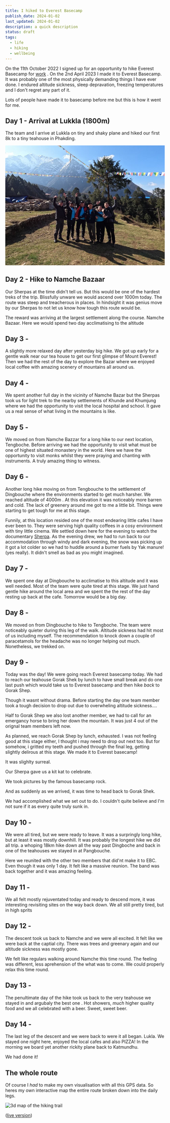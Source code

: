 ```yaml
---
title: I hiked to Everest Basecamp
publish_date: 2024-01-02
last_updated: 2024-01-02
description: a quick description
status: draft
tags:
  - life
  - hiking
  - wellbeing
---
```

On the 11th October 2022 I signed up for an opportunity to hike Everest Basecamp for [work](https://neverbland.com/blog/neverbland-dev-team-sign-up-for-everest-basecamp) . On the 2nd April 2023 I made it to Everest Basecamp. It was probably one of the most physically demanding things I have ever done. I endured altitude sickness, sleep depravation, freezing temperatures and I don't regret any part of it.

Lots of people have made it to basecamp before me but this is how it went for me.  

## Day 1 - Arrival at Lukkla (1800m)



The team and I arrive at Lukkla on tiny and shaky plane and hiked our first 8k to a tiny teahouse in Phakding.

![the btbc team at lukkla](attachments/GOPR0235.jpg) 
  

<div class="strava-embed-placeholder" data-embed-type="activity" data-embed-id="8773766993" data-style="standard"></div>


## Day 2 - Hike to Namche Bazaar

Our Sherpas at the time didn't tell us. But this would be one of the hardest treks of the trip.  Blissfully unware we would ascend over 1000m today. The route was steep and treacherous in places. In hindsight it was genius move by our Sherpas to not let us know how tough this route would be.

The reward was arriving at the largest settlement along the course. Namche Bazaar. Here we would spend two day acclimatising to the altitude
  

<div class="strava-embed-placeholder" data-embed-type="activity" data-embed-id="8779392541" data-style="standard"></div>

  

## Day 3 -

A slightly more relaxed day after yesterday big hike. We got up early for a gentle walk near our tea house to get our first glimpse of Mount Everest! Then we had the rest of the day to explore the Bazar where we enjoyed local coffee with amazing scenery of mountains all around us.

<div class="strava-embed-placeholder" data-embed-type="activity" data-embed-id="8783863155" data-style="standard"></div>

  

## Day 4 -

We spent another full day  in the vicinity of Namche Bazar but the Sherpas took us for  light trek  to the nearby settlements of Khunde and Khumjung where we had the opportunity to visit the local hospital and school. It gave us a real sense of what living in the mountains is like.
  

<div class="strava-embed-placeholder" data-embed-type="activity" data-embed-id="8784362504" data-style="standard"></div>

<div class="strava-embed-placeholder" data-embed-type="activity" data-embed-id="8789974770" data-style="standard"></div>  

<div class="strava-embed-placeholder" data-embed-type="activity" data-embed-id="8789975194" data-style="standard"></div>


## Day 5 -

We moved on from Namche Bazzar for a long hike to our next location, Tengboche. Before arriving we had the opportunity to visit what must be one of highest situated monastery in the world. Here we have the opportunity to visit monks whilst they were praying and chanting with instruments. A truly amazing thing to witness.

<div class="strava-embed-placeholder" data-embed-type="activity" data-embed-id="8800868630" data-style="standard"></div>

  
## Day 6 -

Another long hike moving on from Tengbouche to the settlement of Dingbouche where the environments started to get much harsher. We reached altitude of 4000m . At this elevation it was noticeably more barren and cold. The lack of greenery around me got to me a little bit. Things were starting to get tough for me at this stage. 

Funnily, at this location resided one of the most endearing little cafes I have ever been  to. They were serving high quality coffees in a cosy environment with tiny little cinema. We settled down here for the evening to watch the documentary  [Sherpa](https://en.wikipedia.org/wiki/Sherpa_(film)). As the evening drew, we had to run back to our accommodation through windy and dark evening, the snow was picking up it got a lot colder so we had to huddle around a burner fuels by Yak manure! (yes really). It didn't smell as bad as you might imagined.

<div class="strava-embed-placeholder" data-embed-type="activity" data-embed-id="8801937278" data-style="standard"></div>

## Day 7 -

We spent one day at Dingbouche to acclimatise to this altitude and it was well needed. Most of the team were quite tired at this stage. We just hand gentle hike around the local area and we spent the the rest of the day resting up back at the cafe. Tomorrow would be a big day.
  
<div class="strava-embed-placeholder" data-embed-type="activity" data-embed-id="8806491990" data-style="standard"></div>

  
## Day 8 -

  We moved on from Dingbouche to hike to Tengboche. The team were noticeably quieter during this leg of the walk. Altitude sickness had hit most of us including myself. The recommendation to knock down a couple of paracetamols for the headache was no longer helping out much. Nonetheless, we trekked on.   

<div class="strava-embed-placeholder" data-embed-type="activity" data-embed-id="8811609867" data-style="standard"></div>


## Day 9 - 

Today was the day! We were going reach Everest basecamp today. We had to reach our  teahouse Gorak Shek by lunch to have small break and do one last push which would take us to Everest basecamp and then hike _back_ to Gorak Shep.

Though it wasnt without drama. Before starting the day  one team member   took a tough decision to drop out due to  overwheling altitude sickness....

Half to Gorak Shep we also lost another member, we had to call for an emergancy horse to bring her down the mountain.  It was just 4 out of the orignal team members left now. 

As planned, we reach Gorak Shep by lunch, exhausted. I was not feeling good at this stage either, I thought i may need to drop out next too. But for somehow, i gritted my teeth and pushed through the final leg, getting slightly delirous at this stage. We made it to Everest basecamp!

It was slighlty surreal.

Our Sherpa gave us a kit kat to celebrate.

We took pictures by the famous basecamp rock.

And as suddenly as we arrived, it was time to head back to Gorak Shek.

We had accomplished what we set out to do. I couldn't quite believe and I'm not sure if it as every quite truly sunk in.

<div class="strava-embed-placeholder" data-embed-type="activity" data-embed-id="8852888942" data-style="standard"></div>

<div class="strava-embed-placeholder" data-embed-type="activity" data-embed-id="8819257607" data-style="standard"></div>

## Day 10 -

We were all tired, but we were ready to leave.   It was a surpringly long hike, but at least it was mostly downhill. It was probably the longest hike we did all trip. a whoping 18km hike down all the way past Dingboche and back in one of the teahouses we stayed in at Pangbouche. 

Here we reunited with the other two members that did'nt make it to EBC. Even though it  was only 1 day. It felt like a massive reunion. The band was back together and it was amazing feeling.

<div class="strava-embed-placeholder" data-embed-type="activity" data-embed-id="8824344017" data-style="standard"></div>

  

## Day 11 -

We all felt mostly rejuventated today and ready to descend more, it was interesting revisiting sites on the way back down. We all still pretty tired, but in high sprits
  

<div class="strava-embed-placeholder" data-embed-type="activity" data-embed-id="8829287149" data-style="standard"></div>

  

## Day 12 -

The descent took us back to Namche and we were all excited. It felt like we were back at the captial city. There was trees and greenary again and our altitude sickness was mostly gone. 

We felt like regulars walking around Namche this time round. The feeling was different, less aprehension of the what was to come. We could properly relax this time round.

<div class="strava-embed-placeholder" data-embed-type="activity" data-embed-id="8835095144" data-style="standard"></div>

  

## Day 13 -

  The penultimate day of the hike took us back to the very teahouse we stayed in and argubaly the best one . Hot showers, _much_ higher quality food and we all celebrated with a beer. Sweet, sweet beer.
  

<div class="strava-embed-placeholder" data-embed-type="activity" data-embed-id="8841006070" data-style="standard"></div>

  

## Day 14 -

The last leg of the descent and we were back to were it all began. Lukla. We stayed one night here, enjoyed the local cafes and also PIZZA! In the morning we board yet another rickity plane back to Katmundhu.

We had done it!  

<div class="strava-embed-placeholder" data-embed-type="activity" data-embed-id="8845817389" data-style="standard"></div>

  

## The whole route

  

Of course I _had_ to make my own visualisation with all this GPS data. So heres my own interactive map the entire route broken down into the daily legs.

![3d map of the hiking trail](attachments/interative-hike-map.gif)


([live version](https://btbc-2023-data-viz.vercel.app/))

  

<script defer src="https://strava-embeds.com/embed.js"></script>
